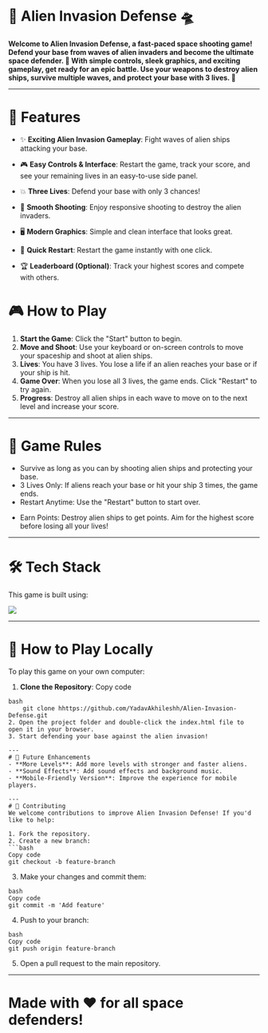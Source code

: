 # 🚀 **Alien Invasion Defense 🛸**

**Welcome to Alien Invasion Defense, a fast-paced space shooting game! Defend your base from waves of alien invaders and become the ultimate space defender. 🌌 With simple controls, sleek graphics, and exciting gameplay, get ready for an epic battle. Use your weapons to destroy alien ships, survive multiple waves, and protect your base with 3 lives. 👾**

---


# 🌟 Features
- ✨ **Exciting Alien Invasion Gameplay**: Fight waves of alien ships attacking your base.

- 🎮 **Easy Controls & Interface**: Restart the game, track your score, and see your remaining lives in an easy-to-use side panel.

- 💥 **Three Lives**: Defend your base with only 3 chances!

- 🚀 **Smooth Shooting**: Enjoy responsive shooting to destroy the alien invaders.

- 🖥️ **Modern Graphics**: Simple and clean interface that looks great.

- 🔄 **Quick Restart**: Restart the game instantly with one click.

- 🏆 **Leaderboard (Optional)**: Track your highest scores and compete with others.

# 🎮 How to Play
1. **Start the Game**: Click the "Start" button to begin.
2. **Move and Shoot**: Use your keyboard or on-screen controls to move your spaceship and shoot at alien ships.
3. **Lives**: You have 3 lives. You lose a life if an alien reaches your base or if your ship is hit.
4. **Game Over**: When you lose all 3 lives, the game ends. Click "Restart" to try again.
5. **Progress**: Destroy all alien ships in each wave to move on to the next level and increase your score.
---
# 📜 Game Rules
- Survive as long as you can by shooting alien ships and protecting your base.
- 3 Lives Only: If aliens reach your base or hit your ship 3 times, the game ends.
- Restart Anytime: Use the "Restart" button to start over.
* Earn Points: Destroy alien ships to get points. Aim for the highest score before losing all your lives!

---
# 🛠️ Tech Stack
This game is built using:

<a href="https://skillicons.dev"> <img margin="8px" src="https://skillicons.dev/icons?i=html,css,js" /> </a>

---
# 🚀 How to Play Locally
To play this game on your own computer:

1. **Clone the Repository**:
Copy code
```
bash
    git clone hhttps://github.com/YadavAkhileshh/Alien-Invasion-Defense.git
2. Open the project folder and double-click the index.html file to open it in your browser.
3. Start defending your base against the alien invasion!

---
# 🔮 Future Enhancements
- **More Levels**: Add more levels with stronger and faster aliens.
- **Sound Effects**: Add sound effects and background music.
- **Mobile-Friendly Version**: Improve the experience for mobile players.

---
# 🤝 Contributing
We welcome contributions to improve Alien Invasion Defense! If you'd like to help:

1. Fork the repository.
2. Create a new branch:
```bash
Copy code
git checkout -b feature-branch
```

3. Make your changes and commit them:
```
bash
Copy code
git commit -m 'Add feature'
```
4. Push to your branch:
```
bash
Copy code
git push origin feature-branch
```
5. Open a pull request to the main repository.

--- 
# Made with ❤️ for all space defenders!

